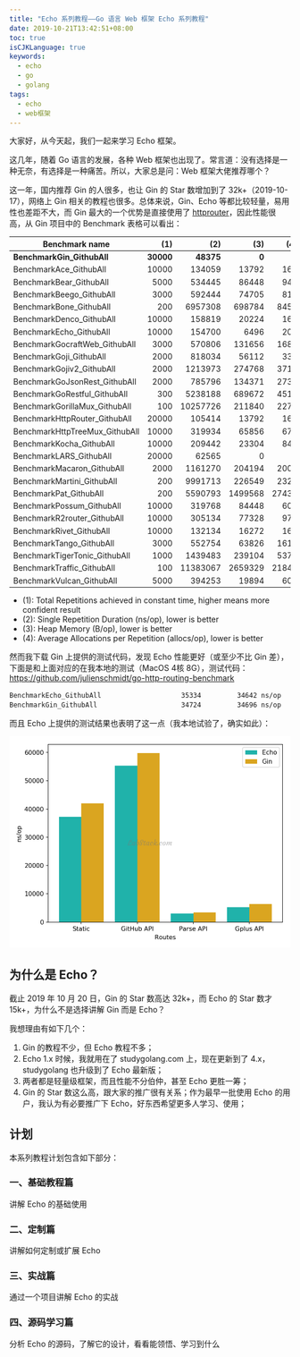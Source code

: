 ```yaml
---
title: "Echo 系列教程——Go 语言 Web 框架 Echo 系列教程"
date: 2019-10-21T13:42:51+08:00
toc: true
isCJKLanguage: true
keywords:
  - echo
  - go
  - golang
tags: 
  - echo
  - web框架
---
```


大家好，从今天起，我们一起来学习 Echo 框架。

这几年，随着 Go 语言的发展，各种 Web 框架也出现了。常言道：没有选择是一种无奈，有选择是一种痛苦。所以，大家总是问：Web 框架大佬推荐哪个？

这一年，国内推荐 Gin 的人很多，也让 Gin 的 Star 数增加到了 32k+（2019-10-17），网络上 Gin 相关的教程也很多。总体来说，Gin、Echo 等都比较轻量，易用性也差距不大，而 Gin 最大的一个优势是直接使用了 [httprouter](https://github.com/julienschmidt/httprouter)，因此性能很高，从 Gin 项目中的 Benchmark 表格可以看出：

Benchmark name                              | (1)        | (2)         | (3) 		    | (4)
--------------------------------------------|-----------:|------------:|-----------:|---------:
**BenchmarkGin_GithubAll**                  | **30000**  |  **48375**  |     **0**  |   **0**
BenchmarkAce_GithubAll                      |   10000    |   134059    |   13792    |   167
BenchmarkBear_GithubAll                     |    5000    |   534445    |   86448    |   943
BenchmarkBeego_GithubAll                    |    3000    |   592444    |   74705    |   812
BenchmarkBone_GithubAll                     |     200    |  6957308    |  698784    |  8453
BenchmarkDenco_GithubAll                    |   10000    |   158819    |   20224    |   167
BenchmarkEcho_GithubAll                     |   10000    |   154700    |    6496    |   203
BenchmarkGocraftWeb_GithubAll               |    3000    |   570806    |  131656    |  1686
BenchmarkGoji_GithubAll                     |    2000    |   818034    |   56112    |   334
BenchmarkGojiv2_GithubAll                   |    2000    |  1213973    |  274768    |  3712
BenchmarkGoJsonRest_GithubAll               |    2000    |   785796    |  134371    |  2737
BenchmarkGoRestful_GithubAll                |     300    |  5238188    |  689672    |  4519
BenchmarkGorillaMux_GithubAll               |     100    | 10257726    |  211840    |  2272
BenchmarkHttpRouter_GithubAll               |   20000    |   105414    |   13792    |   167
BenchmarkHttpTreeMux_GithubAll              |   10000    |   319934    |   65856    |   671
BenchmarkKocha_GithubAll                    |   10000    |   209442    |   23304    |   843
BenchmarkLARS_GithubAll                     |   20000    |    62565    |       0    |     0
BenchmarkMacaron_GithubAll                  |    2000    |  1161270    |  204194    |  2000
BenchmarkMartini_GithubAll                  |     200    |  9991713    |  226549    |  2325
BenchmarkPat_GithubAll                      |     200    |  5590793    | 1499568    | 27435
BenchmarkPossum_GithubAll                   |   10000    |   319768    |   84448    |   609
BenchmarkR2router_GithubAll                 |   10000    |   305134    |   77328    |   979
BenchmarkRivet_GithubAll                    |   10000    |   132134    |   16272    |   167
BenchmarkTango_GithubAll                    |    3000    |   552754    |   63826    |  1618
BenchmarkTigerTonic_GithubAll               |    1000    |  1439483    |  239104    |  5374
BenchmarkTraffic_GithubAll                  |     100    | 11383067    | 2659329    | 21848
BenchmarkVulcan_GithubAll                   |    5000    |   394253    |   19894    |   609

- (1): Total Repetitions achieved in constant time, higher means more confident result
- (2): Single Repetition Duration (ns/op), lower is better
- (3): Heap Memory (B/op), lower is better
- (4): Average Allocations per Repetition (allocs/op), lower is better

然而我下载 Gin 上提供的测试代码，发现 Echo 性能更好（或至少不比 Gin 差），下面是和上面对应的在我本地的测试（MacOS 4核 8G），测试代码：<https://github.com/julienschmidt/go-http-routing-benchmark>

```bash
BenchmarkEcho_GithubAll               	   35334	     34642 ns/op	       0 B/op	       0 allocs/op
BenchmarkGin_GithubAll                	   34724	     34696 ns/op	       0 B/op	       0 allocs/op
```

而且 Echo 上提供的测试结果也表明了这一点（我本地试验了，确实如此）：

![](imgs/benchmarks.png)

## 为什么是 Echo？

截止 2019 年 10 月 20 日，Gin 的 Star 数高达 32k+，而 Echo 的 Star 数才 15k+，为什么不是选择讲解 Gin 而是 Echo？

我想理由有如下几个：

1. Gin 的教程不少，但 Echo 教程不多；
2. Echo 1.x 时候，我就用在了 studygolang.com 上，现在更新到了 4.x，studygolang 也升级到了 Echo 最新版；
3. 两者都是轻量级框架，而且性能不分伯仲，甚至 Echo 更胜一筹；
4. Gin 的 Star 数这么高，跟大家的推广很有关系；作为最早一批使用 Echo 的用户，我认为有必要推广下 Echo，好东西希望更多人学习、使用；

## 计划

本系列教程计划包含如下部分：

### 一、基础教程篇

讲解 Echo 的基础使用

### 二、定制篇

讲解如何定制或扩展 Echo

### 三、实战篇

通过一个项目讲解 Echo 的实战

### 四、源码学习篇

分析 Echo 的源码，了解它的设计，看看能领悟、学习到什么
